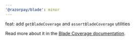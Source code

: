 ```yaml
---
'@razorpay/blade': minor
---
```


feat: add `getBladeCoverage` and `assertBladeCoverage` utilities

Read more about it in the [Blade Coverage documentation](http://blade.razorpay.com/?path=/story/utils-blade-coverage--page).

